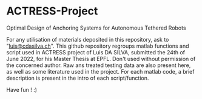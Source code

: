 # ACTRESS-Project
Optimal Design of Anchoring Systems for Autonomous Tethered Robots

For any utilisation of materials deposited in this repository, ask to "luis@cdasilva.ch".
This github repository regroups matlab functions and script used in ACTRESS project of Luis DA SILVA, submitted the 24th of June 2022, for his Master Thesis at EPFL. 
Don't used without permission of the concerned author. 
Raw ans treated testing data are also present here, as well as some literature used in the project. 
For each matlab code, a brief description is present in the intro of each script/function. 

Have fun ! :)
